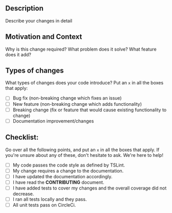 <!--- Provide a general summary of your changes in the Title above -->

## Description

Describe your changes in detail

## Motivation and Context

Why is this change required? What problem does it solve? What feature does it add?

## Types of changes

What types of changes does your code introduce? Put an `x` in all the boxes that apply:

- [ ] Bug fix (non-breaking change which fixes an issue)
- [ ] New feature (non-breaking change which adds functionality)
- [ ] Breaking change (fix or feature that would cause existing functionality to change)
- [ ] Documentation improvement/changes

## Checklist:

Go over all the following points, and put an `x` in all the boxes that apply.
If you're unsure about any of these, don't hesitate to ask. We're here to help!

- [ ] My code passes the code style as defined by TSLint.
- [ ] My change requires a change to the documentation.
- [ ] I have updated the documentation accordingly.
- [ ] I have read the **CONTRIBUTING** document.
- [ ] I have added tests to cover my changes and the overall coverage did not decrease.
- [ ] I ran all tests locally and they pass.
- [ ] All unit tests pass on CircleCi.
